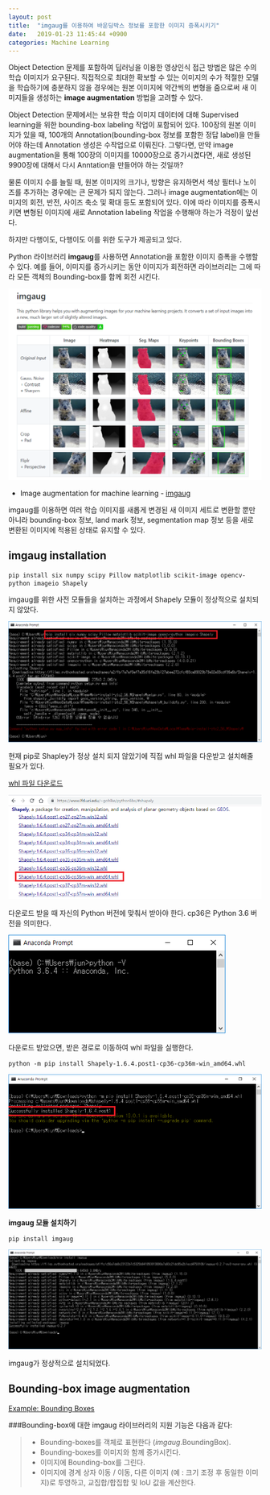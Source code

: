 ```yaml
---
layout: post
title:  "imgaug를 이용하여 바운딩박스 정보를 포함한 이미지 증폭시키기"
date:   2019-01-23 11:45:44 +0900
categories: Machine Learning
---
```


Object Detection 문제를 포함하여 딥러닝을 이용한 영상인식 접근 방법은 많은 수의 학습 이미지가 요구된다. 직접적으로 최대한 확보할 수 있는 이미지의 수가 적절한 모델을 학습하기에 충분하지 않을 경우에는 원본 이미지에 약간씩의 변형을 줌으로써 새 이미지들을 생성하는 **image augmentation** 방법을 고려할 수 있다. 

Object Detection 문제에서는 보유한 학습 이미지 데이터에 대해 Supervised learning을 위한 bounding-box labeling 작업이 포함되어 있다. 100장의 원본 이미지가 있을 때, 100개의 Annotation(bounding-box 정보를 포함한 정답 label)을 만들어야 하는데 Annotation 생성은 수작업으로 이뤄진다. 그렇다면, 만약 image augmentation을 통해 100장의 이미지를 10000장으로 증가시켰다면, 새로 생성된 9900장에 대해서 다시 Anntation을 만들어야 하는 것일까? 

물론 이미지 수를 늘릴 때, 원본 이미지의 크기나, 방향은 유지하면서 색상 필터나 노이즈를 추가하는 경우에는 큰 문제가 되지 않는다. 그러나 image augmentation에는 이미지의 회전, 반전, 사이즈 축소 및 확대 등도 포함되어 있다. 이에 따라 
이미지를 증폭시키면 변형된 이미지에 새로 Annotation labeling 작업을 수행해야 하는가 걱정이 앞선다. 

하지만 다행이도, 다행이도 이를 위한 도구가 제공되고 있다.

Python 라이브러리 **imgaug**를 사용하면 Annotation을 포함한 이미지 증폭을 수행할 수 있다. 예를 들어, 이미지를 증가시키는 동안 이미지가 회전하면 라이브러리는 그에 따라 모든 객체의 Bounding-box를 함께 회전 시킨다.

![imgaug](/assets/image/how_to_use_imgaug/img1.png)

* Image augmentation for machine learning -  [imgaug](https://github.com/aleju/imgaug) 

imgaug를 이용하면 여러 학습 이미지를 새롭게 변경된 새 이미지 세트로 변환할 뿐만 아니라 bounding-box 정보, land mark 정보, segmentation map 정보 등을 새로 변환된 이미지에 적용된 상태로 유지할 수 있다.

## imgaug installation

```
pip install six numpy scipy Pillow matplotlib scikit-image opencv-python imageio Shapely
```

imgaug를 위한 사전 모듈들을 설치하는 과정에서 Shapely 모듈이 정상적으로 설치되지 않았다.

![](/assets/image/how_to_use_imgaug/img2.png)

현재 pip로 Shapley가 정상 설치 되지 않았기에 직접 whl 파일을 다운받고 설치해줄 필요가 있다.

[whl 파일 다운로드](https://www.lfd.uci.edu/~gohlke/pythonlibs/#shapely)

![](/assets/image/how_to_use_imgaug/img3.png)

다운로드 받을 때 자신의 Python 버전에 맞춰서 받아야 한다. cp36은 Python 3.6 버전을 의미한다. 

![](/assets/image/how_to_use_imgaug/img4.png)

다운로드 받았으면, 받은 경로로 이동하여 whl 파일을 실행한다.


```
python -m pip install Shapely-1.6.4.post1-cp36-cp36m-win_amd64.whl
```

![](/assets/image/how_to_use_imgaug/img5.png)

**imgaug 모듈 설치하기**

```
pip install imgaug
```

![](/assets/image/how_to_use_imgaug/img6.png)

imgaug가 정상적으로 설치되었다.

## Bounding-box image augmentation

[Example: Bounding Boxes](https://imgaug.readthedocs.io/en/latest/source/examples_bounding_boxes.html)

###Bounding-box에 대한 imgaug 라이브러리의 지원 기능은 다음과 같다:
> * Bounding-boxes를 객체로 표현한다 (*imgaug*.BoundingBox). <br/>
> * Bounding-boxes를 이미지와 함께 증가시킨다. <br/>
> * 이미지에 Bounding-box를 그린다. <br/>
> * 이미지에 경계 상자 이동 / 이동, 다른 이미지 (예 : 크기 조정 후 동일한 이미지)로 투영하고, 교집합/합집합 및 IoU 값을 계산한다.

